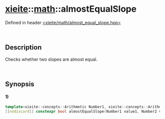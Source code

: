 # [xieite](../../xieite.md)\:\:[math](../../math.md)\:\:almostEqualSlope
Defined in header [<xieite/math/almost_equal_slope.hpp>](../../../include/xieite/math/almost_equal_slope.hpp)

&nbsp;

## Description
Checks whether two slopes are almost equal.

&nbsp;

## Synopsis
#### 1)
```cpp
template<xieite::concepts::Arithmetic Number1, xieite::concepts::Arithmetic Number2>
[[nodiscard]] constexpr bool almostEqualSlope(Number1 value1, Number2 value2) noexcept;
```
